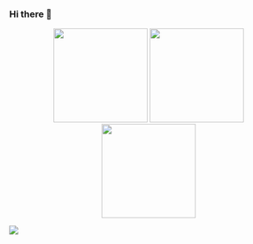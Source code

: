 ### Hi there 👋
<p align="center">
<img height="170em" src="https://github-readme-stats.vercel.app/api?username=TechnoBeceT&show_icons=true&theme=dark&count_private=true">

<img height="170em"  src="https://github-readme-stats.vercel.app/api/top-langs/?username=TechnoBeceT&hide_title=false&layout=compact&theme=dark&count_private=true" />
<img height="170em" src="https://github-readme-streak-stats.herokuapp.com/?user=TechnoBeceT&include_all_commits=true&hide_border=false&theme=dark"/>

![](https://activity-graph.herokuapp.com/graph?username=TechnoBeceT&theme=react-dark&area=true)

<!--
**TechnoBeceT/technobecet** is a ✨ _special_ ✨ repository because its `README.md` (this file) appears on your GitHub profile.

Here are some ideas to get you started:

- 🔭 I’m currently working on ...
- 🌱 I’m currently learning ...
- 👯 I’m looking to collaborate on ...
- 🤔 I’m looking for help with ...
- 💬 Ask me about ...
- 📫 How to reach me: ...
- 😄 Pronouns: ...
- ⚡ Fun fact: ...
-->
